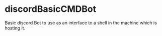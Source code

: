 # discordBasicCMDBot
Basic discord Bot to use as an interface to a shell in the machine which is hosting it.

